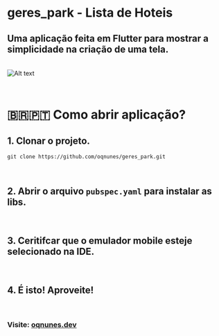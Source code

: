 # geres_park - Lista de Hoteis

## Uma aplicação feita em Flutter para mostrar a simplicidade na criação de uma tela.
\
![Alt text](https://i.imgur.com/gvljeJd.jpeg)

&nbsp;
# 🇧🇷🇵🇹 Como abrir aplicação?

## 1. Clonar o projeto.
  `git clone https://github.com/oqnunes/geres_park.git`

&nbsp;
&nbsp;
## 2. Abrir o arquivo `pubspec.yaml` para instalar as libs.

&nbsp;
&nbsp;
## 3. Ceritifcar que o emulador mobile esteje selecionado na IDE.

&nbsp;
&nbsp;
## 4. É isto! Aproveite!


&nbsp;
&nbsp;

### Visite: [oqnunes.dev](https://oqnunes.dev)

